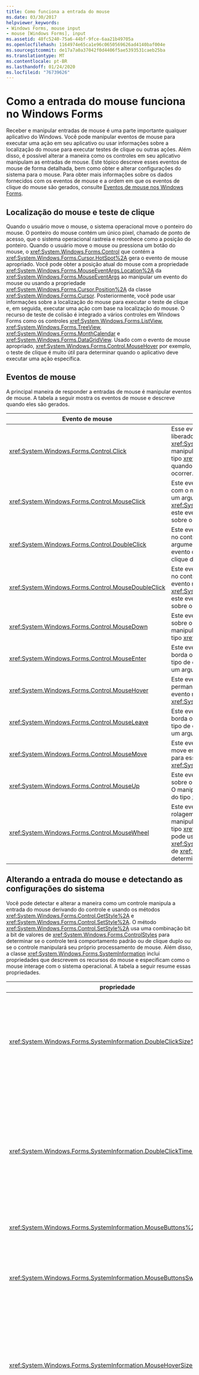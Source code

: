 ```yaml
---
title: Como funciona a entrada do mouse
ms.date: 03/30/2017
helpviewer_keywords:
- Windows Forms, mouse input
- mouse [Windows Forms], input
ms.assetid: 48fc5240-75a6-44bf-9fce-6aa21b49705a
ms.openlocfilehash: 1164974e65ca1e96c0650569626ad4140baf004e
ms.sourcegitcommit: de17a7a0a37042f0d4406f5ae5393531caeb25ba
ms.translationtype: MT
ms.contentlocale: pt-BR
ms.lasthandoff: 01/24/2020
ms.locfileid: "76739626"
---
```

# <a name="how-mouse-input-works-in-windows-forms"></a>Como a entrada do mouse funciona no Windows Forms
Receber e manipular entradas de mouse é uma parte importante qualquer aplicativo do Windows. Você pode manipular eventos de mouse para executar uma ação em seu aplicativo ou usar informações sobre a localização do mouse para executar testes de clique ou outras ações. Além disso, é possível alterar a maneira como os controles em seu aplicativo manipulam as entradas de mouse. Este tópico descreve esses eventos de mouse de forma detalhada, bem como obter e alterar configurações do sistema para o mouse. Para obter mais informações sobre os dados fornecidos com os eventos de mouse e a ordem em que os eventos de clique do mouse são gerados, consulte [Eventos de mouse nos Windows Forms](mouse-events-in-windows-forms.md).  
  
## <a name="mouse-location-and-hit-testing"></a>Localização do mouse e teste de clique  
 Quando o usuário move o mouse, o sistema operacional move o ponteiro do mouse. O ponteiro do mouse contém um único pixel, chamado de ponto de acesso, que o sistema operacional rastreia e reconhece como a posição do ponteiro. Quando o usuário move o mouse ou pressiona um botão do mouse, o <xref:System.Windows.Forms.Control> que contém a <xref:System.Windows.Forms.Cursor.HotSpot%2A> gera o evento de mouse apropriado. Você pode obter a posição atual do mouse com a propriedade <xref:System.Windows.Forms.MouseEventArgs.Location%2A> da <xref:System.Windows.Forms.MouseEventArgs> ao manipular um evento do mouse ou usando a propriedade <xref:System.Windows.Forms.Cursor.Position%2A> da classe <xref:System.Windows.Forms.Cursor>. Posteriormente, você pode usar informações sobre a localização do mouse para executar o teste de clique e, em seguida, executar uma ação com base na localização do mouse. O recurso de teste de colisão é integrado a vários controles em Windows Forms como os controles <xref:System.Windows.Forms.ListView>, <xref:System.Windows.Forms.TreeView>, <xref:System.Windows.Forms.MonthCalendar> e <xref:System.Windows.Forms.DataGridView>. Usado com o evento de mouse apropriado, <xref:System.Windows.Forms.Control.MouseHover> por exemplo, o teste de clique é muito útil para determinar quando o aplicativo deve executar uma ação específica.  
  
## <a name="mouse-events"></a>Eventos de mouse  
 A principal maneira de responder a entradas de mouse é manipular eventos de mouse. A tabela a seguir mostra os eventos de mouse e descreve quando eles são gerados.  
  
|Evento de mouse|Descrição|  
|-----------------|-----------------|  
|<xref:System.Windows.Forms.Control.Click>|Esse evento ocorre quando o botão do mouse é liberado, normalmente antes do evento <xref:System.Windows.Forms.Control.MouseUp>. O manipulador para esse evento recebe um argumento do tipo <xref:System.EventArgs>. Manipule este evento quando você só precisar determinar quando um clique ocorrer.|  
|<xref:System.Windows.Forms.Control.MouseClick>|Este evento ocorre quando o usuário clica no controle com o mouse. O manipulador para esse evento recebe um argumento do tipo <xref:System.Windows.Forms.MouseEventArgs>. Manipule este evento quando você precisar obter informações sobre o mouse quando um clique ocorrer.|  
|<xref:System.Windows.Forms.Control.DoubleClick>|Este evento ocorre quando um usuário clica duas vezes no controle. O manipulador para esse evento recebe um argumento do tipo <xref:System.EventArgs>. Manipule este evento quando você só precisar determinar quando um clique duplo ocorrer.|  
|<xref:System.Windows.Forms.Control.MouseDoubleClick>|Este evento ocorre quando o usuário clica duas vezes no controle com o mouse. O manipulador para esse evento recebe um argumento do tipo <xref:System.Windows.Forms.MouseEventArgs>. Manipule este evento quando você precisar obter informações sobre o mouse quando um clique duplo ocorrer.|  
|<xref:System.Windows.Forms.Control.MouseDown>|Este evento ocorre quando o ponteiro do mouse está sobre o controle e um botão do mouse é pressionado. O manipulador para esse evento recebe um argumento do tipo <xref:System.Windows.Forms.MouseEventArgs>.|  
|<xref:System.Windows.Forms.Control.MouseEnter>|Este evento ocorre quando o ponteiro do mouse entra na borda ou na área de cliente do controle, dependendo do tipo de controle. O manipulador para esse evento recebe um argumento do tipo <xref:System.EventArgs>.|  
|<xref:System.Windows.Forms.Control.MouseHover>|Este evento ocorre quando o ponteiro do mouse para e permanece sobre o controle. O manipulador para esse evento recebe um argumento do tipo <xref:System.EventArgs>.|  
|<xref:System.Windows.Forms.Control.MouseLeave>|Este evento ocorre quando o ponteiro do mouse deixa a borda ou a área de cliente do controle, dependendo do tipo de controle. O manipulador para esse evento recebe um argumento do tipo <xref:System.EventArgs>.|  
|<xref:System.Windows.Forms.Control.MouseMove>|Este evento ocorre quando o ponteiro do mouse se move enquanto está sobre um controle. O manipulador para esse evento recebe um argumento do tipo <xref:System.Windows.Forms.MouseEventArgs>.|  
|<xref:System.Windows.Forms.Control.MouseUp>|Este evento ocorre quando o ponteiro do mouse está sobre o controle e o usuário libera um botão do mouse. O manipulador para esse evento recebe um argumento do tipo <xref:System.Windows.Forms.MouseEventArgs>.|  
|<xref:System.Windows.Forms.Control.MouseWheel>|Este evento ocorre quando o usuário gira o botão de rolagem do mouse enquanto o controle está em foco. O manipulador para esse evento recebe um argumento do tipo <xref:System.Windows.Forms.MouseEventArgs>. Você pode usar a propriedade <xref:System.Windows.Forms.MouseEventArgs.Delta%2A> de <xref:System.Windows.Forms.MouseEventArgs> para determinar a distância com que o mouse foi rolado.|  
  
## <a name="changing-mouse-input-and-detecting-system-settings"></a>Alterando a entrada do mouse e detectando as configurações do sistema  
 Você pode detectar e alterar a maneira como um controle manipula a entrada do mouse derivando do controle e usando os métodos <xref:System.Windows.Forms.Control.GetStyle%2A> e <xref:System.Windows.Forms.Control.SetStyle%2A>. O método <xref:System.Windows.Forms.Control.SetStyle%2A> usa uma combinação bit a bit de valores de <xref:System.Windows.Forms.ControlStyles> para determinar se o controle terá comportamento padrão ou de clique duplo ou se o controle manipulará seu próprio processamento de mouse. Além disso, a classe <xref:System.Windows.Forms.SystemInformation> inclui propriedades que descrevem os recursos do mouse e especificam como o mouse interage com o sistema operacional. A tabela a seguir resume essas propriedades.  
  
|propriedade|Descrição|  
|--------------|-----------------|  
|<xref:System.Windows.Forms.SystemInformation.DoubleClickSize%2A>|Obtém as dimensões, em pixels, da área em que o usuário deve clicar duas vezes para que o sistema operacional considere os dois cliques um clique duplo.|  
|<xref:System.Windows.Forms.SystemInformation.DoubleClickTime%2A>|Obtém o número máximo de milissegundos que pode decorrer entre um primeiro clique e um segundo clique para que o sistema operacional considere a ação do mouse um clique duplo.|  
|<xref:System.Windows.Forms.SystemInformation.MouseButtons%2A>|Obtém o número de botões do mouse.|  
|<xref:System.Windows.Forms.SystemInformation.MouseButtonsSwapped%2A>|Obtém um valor que indica se as funções dos botões esquerdo e direito do mouse foram trocadas.|  
|<xref:System.Windows.Forms.SystemInformation.MouseHoverSize%2A>|Obtém as dimensões, em pixels, do retângulo no qual o ponteiro do mouse deve permanecer pelo tempo de foco do mouse antes que uma mensagem de foco do mouse seja gerada.|  
|<xref:System.Windows.Forms.SystemInformation.MouseHoverTime%2A>|Obtém o tempo, em milissegundos, que o ponteiro do mouse deve permanecer no retângulo de foco antes que uma mensagem de foco do mouse seja gerada.|  
|<xref:System.Windows.Forms.SystemInformation.MousePresent%2A>|Obtém um valor que indica se um mouse está instalado.|  
|<xref:System.Windows.Forms.SystemInformation.MouseSpeed%2A>|Obtém um valor que indica a velocidade atual do mouse, de 1 a 20.|  
|<xref:System.Windows.Forms.SystemInformation.MouseWheelPresent%2A>|Obtém um valor que indica se um mouse com botão de rolagem está instalado.|  
|<xref:System.Windows.Forms.SystemInformation.MouseWheelScrollDelta%2A>|Obtém o valor delta do incremento de uma única rotação da roda do mouse.|  
|<xref:System.Windows.Forms.SystemInformation.MouseWheelScrollLines%2A>|Obtém o número de linhas a rolar quando o botão de rolagem do mouse é girado.|  
  
## <a name="see-also"></a>Veja também

- [Entrada do mouse em um aplicativo dos Windows Forms](mouse-input-in-a-windows-forms-application.md)
- [Captura do mouse nos Windows Forms](mouse-capture-in-windows-forms.md)
- [Ponteiros do mouse nos Windows Forms](mouse-pointers-in-windows-forms.md)
